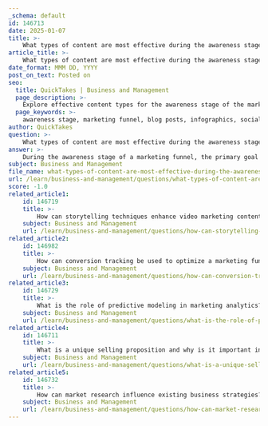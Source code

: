```yaml
---
_schema: default
id: 146713
date: 2025-01-07
title: >-
    What types of content are most effective during the awareness stage of a marketing funnel?
article_title: >-
    What types of content are most effective during the awareness stage of a marketing funnel?
date_format: MMM DD, YYYY
post_on_text: Posted on
seo:
  title: QuickTakes | Business and Management
  page_description: >-
    Explore effective content types for the awareness stage of the marketing funnel, including blog posts, infographics, social media updates, videos, webinars, e-books, quizzes, and user-generated content to attract and engage potential customers.
  page_keywords: >-
    awareness stage, marketing funnel, blog posts, infographics, social media, videos, webinars, e-books, quizzes, user-generated content, engagement, thought leadership
author: QuickTakes
question: >-
    What types of content are most effective during the awareness stage of a marketing funnel?
answer: >-
    During the awareness stage of a marketing funnel, the primary goal is to attract potential customers and make them aware of your brand and offerings. The types of content that are most effective in this stage include:\n\n1. **Blog Posts**: Informative and engaging blog posts that address common pain points or questions of your target audience can help establish your brand as a thought leader. Topics should be relevant and provide value, encouraging readers to share and engage with the content.\n\n2. **Infographics**: Visual content like infographics can simplify complex information and make it more digestible. They are highly shareable and can effectively communicate key statistics or insights that resonate with your audience.\n\n3. **Social Media Posts**: Engaging social media content, including images, short videos, and interactive posts, can capture attention and drive traffic to your website. Platforms like Instagram, Facebook, and Twitter are ideal for reaching a broad audience.\n\n4. **Videos**: Short-form videos that introduce your brand, explain your products, or share customer testimonials can be very effective. Video content is engaging and can convey messages quickly, making it suitable for the awareness stage.\n\n5. **Webinars and Live Events**: Hosting webinars or live Q&A sessions can provide valuable information while allowing potential customers to interact with your brand in real-time. This format can help build trust and establish authority in your industry.\n\n6. **E-books and Guides**: Offering free downloadable resources, such as e-books or comprehensive guides, can attract leads by providing in-depth information on topics of interest. This content can also help capture email addresses for future marketing efforts.\n\n7. **Quizzes and Interactive Content**: Interactive content, such as quizzes or calculators, can engage users and provide personalized insights, making them more likely to share their results and engage further with your brand.\n\n8. **User-Generated Content (UGC)**: Encouraging customers to share their experiences with your brand can create authentic content that resonates with potential customers. UGC can be showcased on your website or social media channels to build community and trust.\n\nBy utilizing a mix of these content types, marketers can effectively raise awareness, engage potential customers, and guide them further down the marketing funnel. The key is to ensure that the content is relevant, valuable, and tailored to the interests and needs of the target audience.
subject: Business and Management
file_name: what-types-of-content-are-most-effective-during-the-awareness-stage-of-a-marketing-funnel.md
url: /learn/business-and-management/questions/what-types-of-content-are-most-effective-during-the-awareness-stage-of-a-marketing-funnel
score: -1.0
related_article1:
    id: 146719
    title: >-
        How can storytelling techniques enhance video marketing content?
    subject: Business and Management
    url: /learn/business-and-management/questions/how-can-storytelling-techniques-enhance-video-marketing-content
related_article2:
    id: 146982
    title: >-
        How can conversion tracking be used to optimize a marketing funnel?
    subject: Business and Management
    url: /learn/business-and-management/questions/how-can-conversion-tracking-be-used-to-optimize-a-marketing-funnel
related_article3:
    id: 146729
    title: >-
        What is the role of predictive modeling in marketing analytics?
    subject: Business and Management
    url: /learn/business-and-management/questions/what-is-the-role-of-predictive-modeling-in-marketing-analytics
related_article4:
    id: 146711
    title: >-
        What is a unique selling proposition and why is it important in product positioning?
    subject: Business and Management
    url: /learn/business-and-management/questions/what-is-a-unique-selling-proposition-and-why-is-it-important-in-product-positioning
related_article5:
    id: 146732
    title: >-
        How can market research influence existing business strategies?
    subject: Business and Management
    url: /learn/business-and-management/questions/how-can-market-research-influence-existing-business-strategies
---
```


&nbsp;